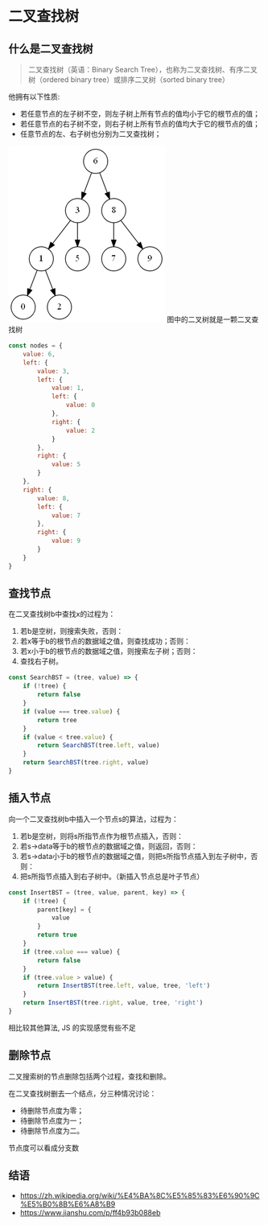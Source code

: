 # 二叉查找树

## 什么是二叉查找树

> 二叉查找树（英语：Binary Search Tree），也称为二叉查找树、有序二叉树（ordered binary tree）或排序二叉树（sorted binary tree）

他拥有以下性质:

- 若任意节点的左子树不空，则左子树上所有节点的值均小于它的根节点的值；
- 若任意节点的右子树不空，则右子树上所有节点的值均大于它的根节点的值；
- 任意节点的左、右子树也分别为二叉查找树；

![](./images/bst.png)
图中的二叉树就是一颗二叉查找树

```js
const nodes = {
    value: 6,
    left: {
        value: 3,
        left: {
            value: 1,
            left: {
                value: 0
            },
            right: {
                value: 2
            }
        },
        right: {
            value: 5
        }
    },
    right: {
        value: 8,
        left: {
            value: 7
        },
        right: {
            value: 9
        }
    }
} 
```

## 查找节点

在二叉查找树b中查找x的过程为：

1. 若b是空树，则搜索失败，否则：
2. 若x等于b的根节点的数据域之值，则查找成功；否则：
3. 若x小于b的根节点的数据域之值，则搜索左子树；否则：
4. 查找右子树。

```js
const SearchBST = (tree, value) => {
    if (!tree) {
        return false
    }
    if (value === tree.value) {
        return tree
    }
    if (value < tree.value) {
        return SearchBST(tree.left, value)
    }
    return SearchBST(tree.right, value)
}

```

## 插入节点

向一个二叉查找树b中插入一个节点s的算法，过程为：

1. 若b是空树，则将s所指节点作为根节点插入，否则：
2. 若s->data等于b的根节点的数据域之值，则返回，否则：
3. 若s->data小于b的根节点的数据域之值，则把s所指节点插入到左子树中，否则：
4. 把s所指节点插入到右子树中。（新插入节点总是叶子节点）

```js
const InsertBST = (tree, value, parent, key) => {
    if (!tree) {
        parent[key] = {
            value
        }
        return true
    }
    if (tree.value === value) {
        return false
    }
    if (tree.value > value) {
        return InsertBST(tree.left, value, tree, 'left')
    }
    return InsertBST(tree.right, value, tree, 'right')
}
```
相比较其他算法, JS 的实现感觉有些不足

## 删除节点

二叉搜索树的节点删除包括两个过程，查找和删除。

在二叉查找树删去一个结点，分三种情况讨论：

*   待删除节点度为零；
*   待删除节点度为一；
*   待删除节点度为二。

节点度可以看成分支数



## 结语

- https://zh.wikipedia.org/wiki/%E4%BA%8C%E5%85%83%E6%90%9C%E5%B0%8B%E6%A8%B9
- https://www.jianshu.com/p/ff4b93b088eb
